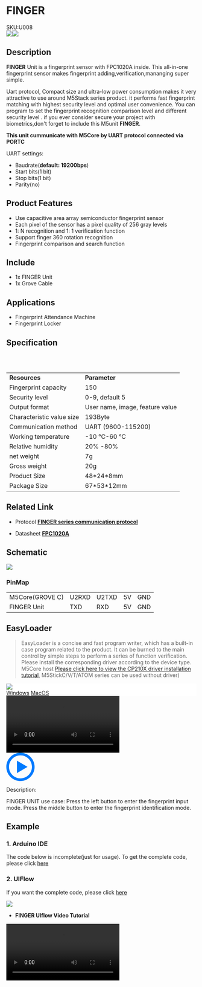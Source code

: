 # FINGER

<div class="badge badge-pill badge-primary product_sku_tag">SKU:U008</div>

<div class="product_pic"><img src="assets/img/product_pics/unit/unit_finger_01.webp"><img src="assets/img/product_pics/unit/unit_finger_02.webp"></div>

## Description

**FINGER** Unit is a fingerprint sensor with FPC1020A inside. This all-in-one fingerprint sensor makes fingerprint adding,verification,mananging super simple.

Uart protocol, Compact size and ultra-low power consumption makes it very attractive to use around M5Stack series product.  it performs fast fingerprint matching with highest security level and optimal user convenience. You can program to set the fingerprint recognition comparison level and different security level . if you ever consider secure your project with biometrics,don't forget to include this M5unit **FINGER**.

**This unit cummunicate with M5Core by UART protocol connected via PORTC**

UART settings:
- Baudrate(**default: 19200bps**)
- Start bits(1 bit)
- Stop bits(1 bit)
- Parity(no)

## Product Features

- Use capacitive area array semiconductor fingerprint sensor
- Each pixel of the sensor has a pixel quality of 256 gray levels
- 1: N recognition and 1: 1 verification function
- Support finger 360 rotation recognition
- Fingerprint comparison and search function

## Include

- 1x FINGER Unit
- 1x Grove Cable

## Applications

- Fingerprint Attendance Machine
- Fingerprint Locker


## Specification

<table>
    <tr style="font-weight:bold">
      <td>Resources</td>
      <td>Parameter</td>
    </tr>
    <tr>
       <td>Fingerprint capacity</td>
       <td> 150 </td>
    </tr>
    <tr>
       <td>Security level </td>
       <td> 0-9, default 5 </td>
    </tr>
    <tr>
       <td> Output format </td>
       <td> User name, image, feature value </td>
    </tr>
    <tr>
       <td> Characteristic value size </td>
       <td> 193Byte </td>
    </tr>
    <tr>
       <td> Communication method </td>
       <td> UART (9600-115200) </td>
    </tr>
    <tr>
       <td>Working temperature </td>
       <td> -10 °C-60 °C </td>
    </tr>
    <tr>
     <td>Relative humidity </td>
     <td> 20% -80% </td>
    </tr>
   <tr>
      <td>net weight</td>
      <td>7g</td>
   </tr>
   <tr>
      <td>Gross weight</td>
      <td>20g</td>
   </tr>
   <tr>
      <td>Product Size</td>
      <td>48*24*8mm</td>
   </tr>
   <tr>
      <td>Package Size</td>
      <td>67*53*12mm</td>
   </tr>
</table>


## Related Link

- Protocol **[FINGER series communication protocol](https://github.com/m5stack/M5-Schematic/blob/master/Units/finger/biovo_fingerprint_Protocol_en.DOC)**

- Datasheet **[FPC1020A](https://m5stack.oss-cn-shenzhen.aliyuncs.com/resource/docs/datasheet/hat/1020A_datasheet_cn.pdf)**

## Schematic

<img src="assets/img/product_pics/unit/finger_sch.JPG">

### PinMap

<table>
<tr><td>M5Core(GROVE C)</td><td>U2RXD</td><td>U2TXD</td><td>5V</td><td>GND</td></tr>
 <tr><td>FINGER Unit</td><td>TXD</td><td>RXD</td><td>5V</td><td>GND</td></tr>
</table>

## EasyLoader

>EasyLoader is a concise and fast program writer, which has a built-in case program related to the product. It can be burned to the main control by simple steps to perform a series of function verification. Please install the corresponding driver according to the device type. M5Core host [Please click here to view the CP210X driver installation tutorial](en/arduino/arduino_development), M5StickC/V/T/ATOM series can be used without driver)

<div class="easyloader-box">
    <div style="background-color:white;">
        <div><img src="https://m5stack.oss-cn-shenzhen.aliyuncs.com/image/easyloader_intro.webp"></div>
        <div class="easyloader-btn">
            <a href="https://m5stack.oss-cn-shenzhen.aliyuncs.com/EasyLoader/Windows/UNIT/For%20M5Core/EasyLoader_Finger_UNIT_With_M5Core.exe">Windows</a>
            <a href="https://m5stack.oss-cn-shenzhen.aliyuncs.com/EasyLoader/MacOS/UNIT/EasyLoader_Finger_UNIT_With_M5Core.dmg">MacOS</a>
            <!-- <a>Linux</a>
            <a>MacOS</a> -->
        </div>
    </div>
    <div>
        <video id="example_video" controls>
            <source src="https://m5stack.oss-cn-shenzhen.aliyuncs.com/video/Product_example_video/Unit/Finger_UNIT.mp4" type="video/mp4">
        </video>
        <div class="easyloader-mask">
        <a>
            <svg id="play-btn" t="1583228776634" class="icon" viewBox="0 0 1024 1024" version="1.1" xmlns="http://www.w3.org/2000/svg" p-id="4152" width="75" height="75"><path d="M512 0C229.216 0 0 229.216 0 512s229.216 512 512 512 512-229.216 512-512S794.784 0 512 0z m0 928C282.24 928 96 741.76 96 512S282.24 96 512 96s416 186.24 416 416-186.24 416-416 416zM384 288l384 224-384 224z" p-id="4153" fill="#007aff"></path></svg></a>
            <p>Description:</p>
            <p>FINGER UNIT use case: Press the left button to enter the fingerprint input mode. Press the middle button to enter the fingerprint identification mode.</p>
        </div>
    </div>
</div>

## Example

### 1. Arduino IDE

The code below is incomplete(just for usage). To get the complete code, please click [here](https://github.com/m5stack/M5Stack/tree/master/examples/Unit/FINGER_FPC1020A)

### 2. UIFlow

If you want the complete code, please click [here](https://github.com/m5stack/M5-ProductExampleCodes/tree/master/Unit/FINGER/UIFlow)

<img src="assets/img/product_pics/unit/fingerprint.webp">

- **FINGER UIflow Video Tutorial**

<video class="video_size" controls>
    <source src="https://m5stack.oss-cn-shenzhen.aliyuncs.com/video/%E6%95%99%E7%A8%8B/Finger/E7%20-%20Finger%20Demo(UIFlow%20Tutorials%208).mp4" type="video/mp4">
</video>

<script>

   var purchase_link = 'https://m5stack.com/collections/m5-unit/products/finger-sensor-unit';

   anchor_search(purchase_link);
   scrollFunc();

</script>